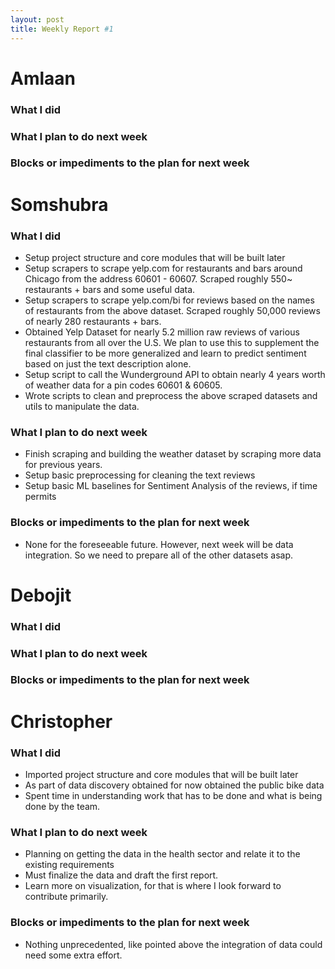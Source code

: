 ```yaml
---
layout: post
title: Weekly Report #1
---
```


# Amlaan

### What I did

### What I plan to do next week

### Blocks or impediments to the plan for next week

# Somshubra

### What I did

- Setup project structure and core modules that will be built later
- Setup scrapers to scrape yelp.com for restaurants and bars around Chicago from the address 60601 - 60607. Scraped roughly 550~ restaurants + bars and some useful data.
- Setup scrapers to scrape yelp.com/bi for reviews based on the names of restaurants from the above dataset. Scraped roughly 50,000 reviews of nearly 280 restaurants + bars.
- Obtained Yelp Dataset for nearly 5.2 million raw reviews of various restaurants from all over the U.S. We plan to use this to supplement the final classifier to be more generalized and learn to predict sentiment based on just the text description alone.
- Setup script to call the Wunderground API to obtain nearly 4 years worth of weather data for a pin codes 60601 & 60605.
- Wrote scripts to clean and preprocess the above scraped datasets and utils to manipulate the data.

### What I plan to do next week

- Finish scraping and building the weather dataset by scraping more data for previous years.
- Setup basic preprocessing for cleaning the text reviews
- Setup basic ML baselines for Sentiment Analysis of the reviews, if time permits

### Blocks or impediments to the plan for next week

- None for the foreseeable future. However, next week will be data integration. So we need to prepare all of the other datasets asap.

# Debojit

### What I did

### What I plan to do next week

### Blocks or impediments to the plan for next week

# Christopher

### What I did
- Imported project structure and core modules that will be built later
- As part of data discovery obtained for now obtained the public bike data
- Spent time in understanding work that has to be done and what is being done by the team.

### What I plan to do next week
- Planning on getting the data in the health sector and relate it to the existing requirements
- Must finalize the data and draft the first report.
- Learn more on visualization, for that is where I look forward to contribute primarily.

### Blocks or impediments to the plan for next week
- Nothing unprecedented, like pointed above the integration of data could need some extra effort.

